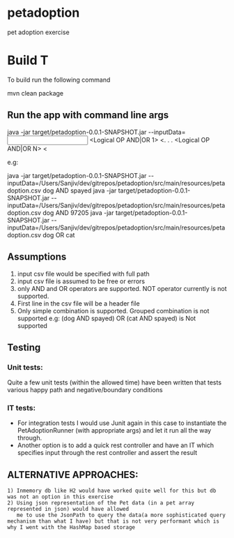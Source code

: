 # petadoption
pet adoption exercise

# Build T
To build run the following command

mvn clean package

## Run the app with command line args
java -jar target/petadoption-0.0.1-SNAPSHOT.jar --inputData=<Input csv filename> <searchType1> <Logical OP AND|OR 1> <<searchType2>. . . <Logical OP AND|OR N> <<searchTypeN>

e.g:

java -jar target/petadoption-0.0.1-SNAPSHOT.jar --inputData=/Users/Sanjiv/dev/gitrepos/petadoption/src/main/resources/petadoption.csv dog AND spayed
java -jar target/petadoption-0.0.1-SNAPSHOT.jar --inputData=/Users/Sanjiv/dev/gitrepos/petadoption/src/main/resources/petadoption.csv dog AND 97205
java -jar target/petadoption-0.0.1-SNAPSHOT.jar --inputData=/Users/Sanjiv/dev/gitrepos/petadoption/src/main/resources/petadoption.csv dog OR cat


## Assumptions
1) input csv file would be specified with full path
2) input csv file is assumed to be free or errors
3) only AND and OR operators are supported. NOT operator currently is not supported.
4) First line in the csv file will be a header file
5) Only simple combination is supported.  Grouped combination is not supported
   e.g:
   (dog AND spayed) OR (cat AND spayed)  is Not supported

## Testing

### Unit tests: 
Quite a few unit tests (within the allowed time) have been written that tests various happy path and negative/boundary conditions

### IT tests:
   - For integration tests I would use Junit again in this case to instantiate the PetAdoptionRunner (with appropriate args) and let it run all the way through.
   - Another option is to add a quick rest controller and have an IT which specifies input through the rest controller and assert the result

## ALTERNATIVE APPROACHES:

    1) Inmemory db like H2 would have worked quite well for this but db was not an option in this exercise
    2) Using json representation of the Pet data (in a pet array represented in json) would have allowed
       me to use the JsonPath to query the data(a more sophisticated query mechanism than what I have) but that is not very performant which is why I went with the HashMap based storage

